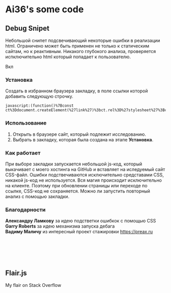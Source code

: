 # Ai36's some code

## Debug Snipet

Небольшой снипет подсвечивающий некоторые ошибки в реализации html.
Ограничено может быть применен не только к статическим сайтам, но к реактивным. Никакого глубокого анализа, проверяется испключительно html который попадает к пользователю.

Вкл

### Установка

Создать в избранном браузера закладку, в поле ссылки которой добавить следующую строчку.

```
javascript:(function()%7Bconst ct%3Ddocument.createElement(%27link%27)%3bct.rel%3D%27stylesheet%27%3Bct.href%3D%27https://ai36.github.io/debug.css%27%3Bct.classList.add(%27ct%27)%3Bdocument.head.appendChild(ct)%3B%7D())%3B%3B
```

### Использование

1. Открыть в браузере сайт, который подлежит исследованию.
2. Выбрать в закладку, которая была создана на этапе **Установка**.

### Как работает

При выборе закладки запускается небольшой js-код, который выкачивает с моего хостинга на GitHub и вставляет на иследуемый сайт CSS-файл. Ошибки подствечиваются исключительно средставами CSS, никакой js-код не используется. Вся магия происходит исключительно на клиенте. Поэтому при обновлении страницы или переходе по ссылке, CSS-код не сохраняется. Можно ли запустить повторный анализ с помощью закладки.

### Благодарности

**Александру Ламкову** за идею подстветки ошибкок с помощью CSS\
**Garry Roberts** за идею механизма запуска дебага\
**Вадиму Маличу** из интересный проект стажировки https://preax.ru

<br><br>
---
## Flair.js

My flair on Stack Overflow
